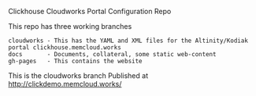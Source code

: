 Clickhouse Cloudworks Portal Configuration Repo

This repo has three working branches

    cloudworks - This has the YAML and XML files for the Altinity/Kodiak portal clickhouse.memcloud.works
    docs       - Documents, collateral, some static web-content
    gh-pages   - This contains the website 

This is the cloudworks branch Published at http://clickdemo.memcloud.works/


